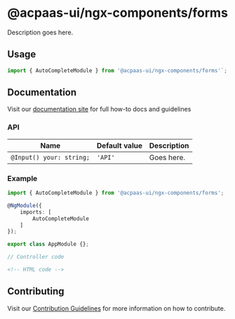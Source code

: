 # @acpaas-ui/ngx-components/forms

Description goes here.

## Usage

```typescript
import { AutoCompleteModule } from '@acpaas-ui/ngx-components/forms'`;
```

## Documentation

Visit our [documentation site](https://acpaas-ui.digipolis.be/) for full how-to docs and guidelines

### API

| Name         | Default value | Description |
| -----------  | ------ | -------------------------- |
| `@Input() your: string;` | `'API'` | Goes here. |

### Example

```typescript
import { AutoCompleteModule } from '@acpaas-ui/ngx-components/forms';

@NgModule({
    imports: [
        AutoCompleteModule
    ]
});

export class AppModule {};
```

```typescript
// Controller code
```

```html
<!-- HTML code -->
```

## Contributing

Visit our [Contribution Guidelines](../../../../../CONTRIBUTING.md) for more information on how to contribute.
